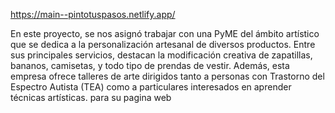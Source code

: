 https://main--pintotuspasos.netlify.app/

En este proyecto, se nos asignó trabajar con una PyME del ámbito artístico que se dedica a la personalización artesanal de diversos productos. 
Entre sus principales servicios, destacan la modificación creativa de zapatillas, bananos, camisetas, y todo tipo de prendas de vestir.
Además, esta empresa ofrece talleres de arte dirigidos tanto a personas con Trastorno del Espectro Autista (TEA) como a particulares interesados en aprender técnicas artísticas. para su pagina web
